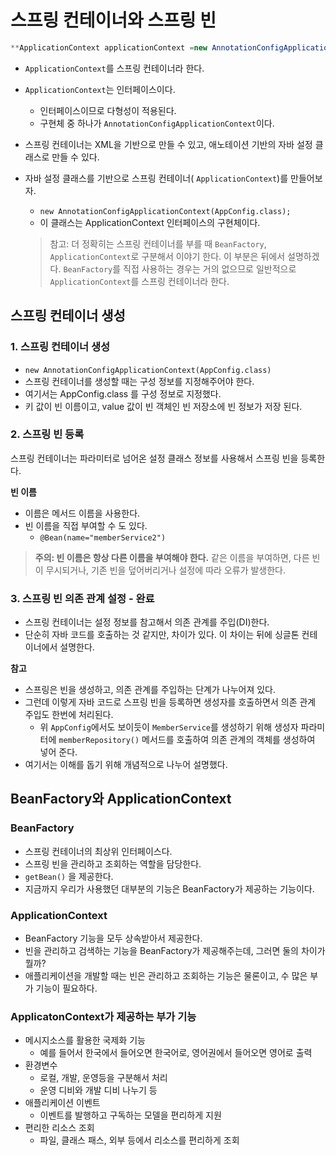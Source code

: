 # 스프링 컨테이너와 스프링 빈
```java
**ApplicationContext applicationContext =new AnnotationConfigApplicationContext(AppConfig.class);**
```

- `ApplicationContext`를 스프링 컨테이너라 한다.
- `ApplicationContext`는 인터페이스이다.
    - 인터페이스이므로 다형성이 적용된다.
    - 구현체 중 하나가 `AnnotationConfigApplicationContext`이다.
- 스프링 컨테이너는 XML을 기반으로 만들 수 있고, 애노테이션 기반의 자바 설정 클래스로 만들 수 있다.
- 자바 설정 클래스를 기반으로 스프링 컨테이너( `ApplicationContext`)를 만들어보자.
    - `new AnnotationConfigApplicationContext(AppConfig.class);`
    - 이 클래스는 ApplicationContext 인터페이스의 구현체이다.

  > 참고: 더 정확히는 스프링 컨테이너를 부를 때 `BeanFactory`, `ApplicationContext`로 구분해서 이야기 한다. 이 부분은 뒤에서 설명하겠다. `BeanFactory`를 직접 사용하는 경우는 거의 없으므로 일반적으로 `ApplicationContext`를 스프링 컨테이너라 한다.
>

## 스프링 컨테이너 생성

### 1. 스프링 컨테이너 생성
- `new AnnotationConfigApplicationContext(AppConfig.class)`
- 스프링 컨테이너를 생성할 때는 구성 정보를 지정해주어야 한다.
- 여기서는 AppConfig.class 를 구성 정보로 지정했다.
- 키 값이 빈 이름이고, value 값이 빈 객체인 빈 저장소에 빈 정보가 저장 된다.

### 2.  스프링 빈 등록
스프링 컨테이너는 파라미터로 넘어온 설정 클래스 정보를 사용해서 스프링 빈을 등록한다.

**빈 이름**

- 이름은 메서드 이름을 사용한다.
- 빈 이름을 직접 부여할 수 도 있다.
  - `@Bean(name="memberService2")`

> **주의: 빈 이름은 항상 다른 이름을 부여해야 한다.** 같은 이름을 부여하면, 다른 빈이 무시되거나, 기존 빈을 덮어버리거나 설정에 따라 오류가 발생한다.

### 3. 스프링 빈 의존 관계 설정 - 완료
- 스프링 컨테이너는 설정 정보를 참고해서 의존 관계를 주입(DI)한다.
- 단순히 자바 코드를 호출하는 것 같지만, 차이가 있다. 이 차이는 뒤에 싱글톤 컨테이너에서 설명한다.

**참고**

- 스프링은 빈을 생성하고, 의존 관계를 주입하는 단계가 나누어져 있다.
- 그런데 이렇게 자바 코드로 스프링 빈을 등록하면 생성자를 호출하면서 의존 관계 주입도 한번에 처리된다.
  - 위 `AppConfig`에서도 보이듯이 `MemberService`를 생성하기 위해 생성자 파라미터에 `memberRepository()` 메서드를 호출하여 의존 관계의 객체를 생성하여 넣어 준다.
- 여기서는 이해를 돕기 위해 개념적으로 나누어 설명했다.

## BeanFactory와 ApplicationContext
### BeanFactory

- 스프링 컨테이너의 최상위 인터페이스다.
- 스프링 빈을 관리하고 조회하는 역할을 담당한다.
- `getBean()` 을 제공한다.
- 지금까지 우리가 사용했던 대부분의 기능은 BeanFactory가 제공하는 기능이다.

### ApplicationContext

- BeanFactory 기능을 모두 상속받아서 제공한다.
- 빈을 관리하고 검색하는 기능을 BeanFactory가 제공해주는데, 그러면 둘의 차이가 뭘까?
- 애플리케이션을 개발할 때는 빈은 관리하고 조회하는 기능은 물론이고, 수 많은 부가 기능이 필요하다.

### ApplicatonContext가 제공하는 부가 기능
- 메시지소스를 활용한 국제화 기능
  - 예를 들어서 한국에서 들어오면 한국어로, 영어권에서 들어오면 영어로 출력
- 환경변수
  - 로컬, 개발, 운영등을 구분해서 처리
  - 운영 디비와 개발 디비 나누기 등
- 애플리케이션 이벤트
  - 이벤트를 발행하고 구독하는 모델을 편리하게 지원
- 편리한 리소스 조회
  - 파일, 클래스 패스, 외부 등에서 리소스를 편리하게 조회
